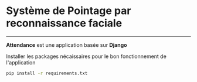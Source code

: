 # Système de Pointage par reconnaissance faciale
---

**Attendance** est une application basée sur **Django**

Installer les packages nécaissaires pour le bon fonctionnement de l'application

```sh
pip install -r requirements.txt
```